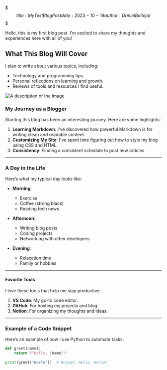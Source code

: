 $$$
title: My Test Blog Post
date: 2023-10-19
author: Daniel Beltejar 
$$$

Hello, this is my first blog post. I'm excited to share my thoughts and experiences here with all of you!

## What This Blog Will Cover

I plan to write about various topics, including:

- Technology and programming tips.
- Personal reflections on learning and growth.
- Reviews of tools and resources I find useful.

![A description of the image](https://aguacatec.es/wp-content/uploads/2023/10/e5a978b8-6772-4c85-a50e-15581af7d483.png)

### My Journey as a Blogger

Starting this blog has been an interesting journey. Here are some highlights:

1. **Learning Markdown**: I've discovered how powerful Markdown is for writing clean and readable content.
2. **Customizing My Site**: I've spent time figuring out how to style my blog using CSS and HTML.
3. **Consistency**: Finding a consistent schedule to post new articles.

---

### A Day in the Life

Here’s what my typical day looks like:

- **Morning**:
  - Exercise
  - Coffee (strong black)
  - Reading tech news
  
- **Afternoon**:
  - Writing blog posts
  - Coding projects
  - Networking with other developers

- **Evening**:
  - Relaxation time
  - Family or hobbies

---

#### Favorite Tools

I love these tools that help me stay productive:

1. **VS Code**: My go-to code editor.
2. **GitHub**: For hosting my projects and blog.
3. **Notion**: For organizing my thoughts and ideas.

---

### Example of a Code Snippet

Here’s an example of how I use Python to automate tasks:

```python
def greet(name):
    return f"Hello, {name}!"
    
print(greet("World"))  # Output: Hello, World!